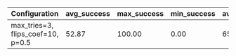 | Configuration                     |   avg_success |   max_success |   min_success |   avg_total_flips |   avg_time |   phase_transition |
|-----------------------------------|---------------|---------------|---------------|-------------------|------------|--------------------|
| max_tries=3, flips_coef=10, p=0.5 |         52.87 |        100.00 |          0.00 |         652615.33 |     144.87 |               3.90 |
